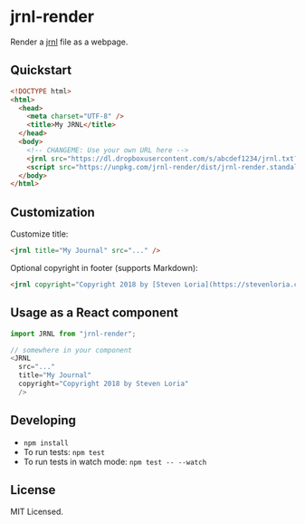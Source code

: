 # jrnl-render

<!-- [![Current Version](https://img.shields.io/npm/v/jrnl-render.svg)](https://www.npmjs.org/package/jrnl-render) -->
<!-- [![Build Status](https://travis-ci.org/sloria/jrnl-render.svg?branch=master)](https://travis-ci.org/sloria/jrnl-render) -->
<!-- [![Greenkeeper badge](https://badges.greenkeeper.io/sloria/jrnl-render.svg)](https://greenkeeper.io/) -->

Render a [jrnl](http://jrnl.sh) file as a webpage.

## Quickstart

```html
<!DOCTYPE html>
<html>
  <head>
    <meta charset="UTF-8" />
    <title>My JRNL</title>
  </head>
  <body>
    <!-- CHANGEME: Use your own URL here -->
    <jrnl src="https://dl.dropboxusercontent.com/s/abcdef1234/jrnl.txt?dl=0" />
    <script src="https://unpkg.com/jrnl-render/dist/jrnl-render.standalone.min.js"></script>
  </body>
</html>
```

## Customization

Customize title:

```html
<jrnl title="My Journal" src="..." />
```

Optional copyright in footer (supports Markdown):

```html
<jrnl copyright="Copyright 2018 by [Steven Loria](https://stevenloria.com)" src="..." />
```

## Usage as a React component

```javascript
import JRNL from "jrnl-render";

// somewhere in your component
<JRNL
  src="..."
  title="My Journal"
  copyright="Copyright 2018 by Steven Loria"
  />
```

## Developing

* `npm install`
* To run tests: `npm test`
* To run tests in watch mode: `npm test -- --watch`

## License

MIT Licensed.
